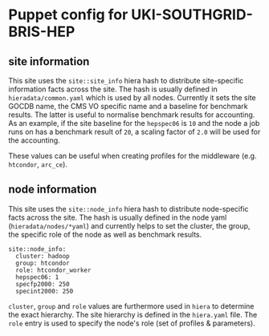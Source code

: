 # Puppet config for UKI-SOUTHGRID-BRIS-HEP
## site information
This site uses the `site::site_info` hiera hash to distribute site-specific
information facts across the site. The hash is usually defined in `hieradata/common.yaml`
which is used by all nodes. Currently it sets the site GOCDB name, the CMS VO
specific name and a baseline for benchmark results. The latter is useful to
normalise benchmark results for accounting. 
As an example, if the site baseline for the `hepspec06` is `10` and the node a
job runs on has a benchmark result of `20`, a scaling factor of `2.0` will be
used for the accounting.

These values can be useful when creating profiles for the middleware (e.g. `htcondor`, `arc_ce`).

## node information
This site uses the `site::node_info` hiera hash to distribute node-specific facts across the site. 
The hash is usually defined in the node yaml (`hieradata/nodes/*yaml`) and currently helps to set
the cluster, the group, the specific role of the node as well as benchmark results.
```
site::node_info:
  cluster: hadoop
  group: htcondor
  role: htcondor_worker
  hepspec06: 1
  specfp2000: 250
  specint2000: 250
```
`cluster`, `group` and `role` values are furthermore used in `hiera` to determine the exact hierarchy.
The site hierarchy is defined in the `hiera.yaml` file. The `role` entry is used to specify the
node's role (set of profiles & parameters).
